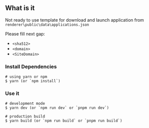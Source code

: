 ## What is it
Not ready to use template for download and launch application from `renderer\public\data\applications.json`

Please fill next gap:
* `<sha512>`
* `<domain>`
* `<SiteDomain>`

### Install Dependencies

```
# using yarn or npm
$ yarn (or `npm install`)
```

### Use it

```
# development mode
$ yarn dev (or `npm run dev` or `pnpm run dev`)

# production build
$ yarn build (or `npm run build` or `pnpm run build`)
```
